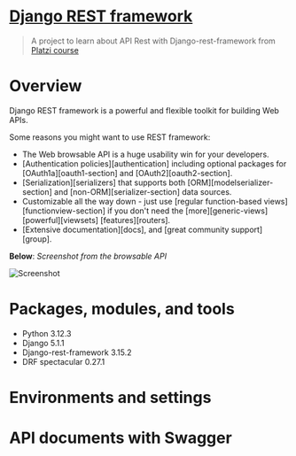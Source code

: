 # [Django REST framework][def]

> A project to learn about API Rest with Django-rest-framework from [Platzi course](https://platzi.com/cursos/django-rest-framework/)

# Overview
Django REST framework is a powerful and flexible toolkit for building Web APIs.

Some reasons you might want to use REST framework:

* The Web browsable API is a huge usability win for your developers.
* [Authentication policies][authentication] including optional packages for [OAuth1a][oauth1-section] and [OAuth2][oauth2-section].
* [Serialization][serializers] that supports both [ORM][modelserializer-section] and [non-ORM][serializer-section] data sources.
* Customizable all the way down - just use [regular function-based views][functionview-section] if you don't need the [more][generic-views] [powerful][viewsets] [features][routers].
* [Extensive documentation][docs], and [great community support][group].

**Below**: *Screenshot from the browsable API*

![Screenshot][image]

# Packages, modules, and tools
- Python 3.12.3
- Django 5.1.1
- Django-rest-framework 3.15.2
- DRF spectacular 0.27.1 

# Environments and settings

# API documents with Swagger


[def]: https://www.django-rest-framework.org/
[image]: https://www.django-rest-framework.org/img/quickstart.png